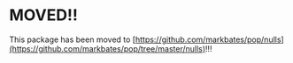# MOVED!!

This package has been moved to [https://github.com/markbates/pop/nulls](https://github.com/markbates/pop/tree/master/nulls)!!! 
